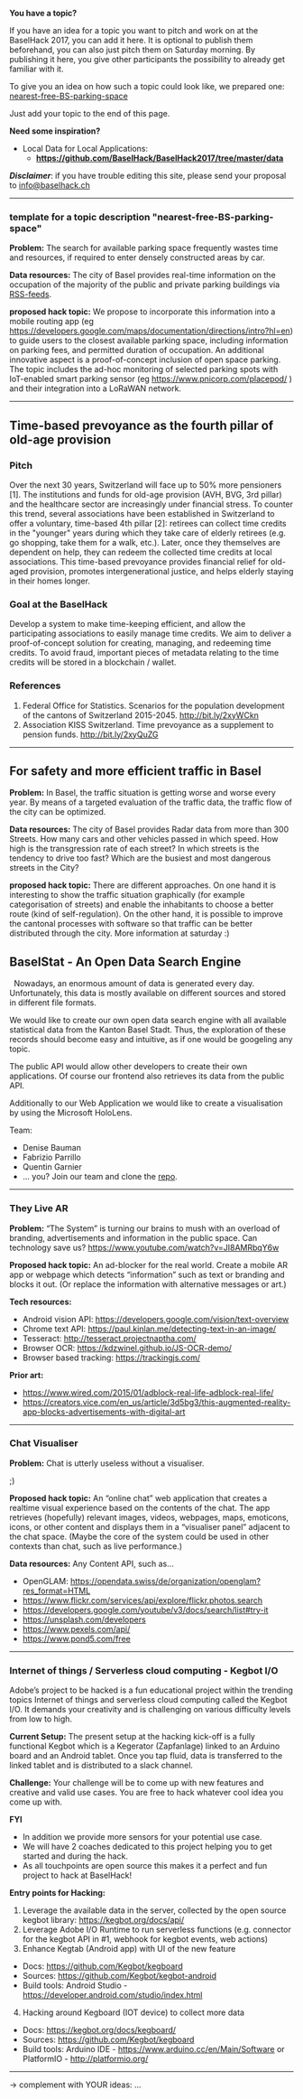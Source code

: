 **You have a topic?**

If you have an idea for a topic you want to pitch and work on at the BaselHack 2017, you can add it here. It is optional to publish them beforehand, you can also just pitch them on Saturday morning. By publishing it here, you give other participants the possibility to already get familiar with it.

To give you an idea on how such a topic could look like, we prepared one: [nearest-free-BS-parking-space](#template-for-a-topic-description-nearest-free-bs-parking-space)

Just add your topic to the end of this page.

**Need some inspiration?**

* Local Data for Local Applications:
  *  **https://github.com/BaselHack/BaselHack2017/tree/master/data**


_**Disclaimer**_: if you have trouble editing this site, please send your proposal to info@baselhack.ch

***

### template for a topic description "nearest-free-BS-parking-space"
**Problem:**
The search for available parking space frequently wastes time and resources, if required to enter densely constructed areas by car.

**Data resources:**
The city of Basel provides real-time information on the occupation of the majority of the public and private parking buildings via [RSS-feeds](http://www.parkleitsystem-basel.ch/rss_feed.php).
    
**proposed hack topic:**
We propose to incorporate this information into a mobile routing app (eg https://developers.google.com/maps/documentation/directions/intro?hl=en) to guide users to the closest available parking space, including information on parking fees, and permitted duration of occupation. An additional innovative aspect is a proof-of-concept inclusion of open space parking. The topic includes the ad-hoc monitoring of selected parking spots with IoT-enabled smart parking sensor (eg https://www.pnicorp.com/placepod/ ) and their integration into a LoRaWAN network.

***

## Time-based prevoyance as the fourth pillar of old-age provision

### Pitch
Over the next 30 years, Switzerland will face up to 50% more pensioners [1]. The institutions and funds for old-age provision (AVH, BVG, 3rd pillar) and the healthcare sector are increasingly under financial stress. To counter this trend, several associations have been established in Switzerland to offer a voluntary, time-based 4th pillar [2]: retirees can collect time credits in the "younger" years during which they take care of elderly retirees (e.g. go shopping, take them for a walk, etc.). Later, once they themselves are dependent on help, they can redeem the collected time credits at local associations. This time-based prevoyance provides financial relief for old-aged provision, promotes intergenerational justice, and helps elderly staying in their homes longer.

### Goal at the BaselHack
Develop a system to make time-keeping efficient, and allow the participating associations to easily manage time credits. We aim to deliver a proof-of-concept solution for creating, managing, and redeeming time credits. To avoid fraud, important pieces of metadata relating to the time credits will be stored in a blockchain / wallet.

### References
1. Federal Office for Statistics. Scenarios for the population development of the cantons of Switzerland 2015-2045. http://bit.ly/2xyWCkn
2. Association KISS Switzerland. Time prevoyance as a supplement to pension funds. http://bit.ly/2xyQuZG

***
## For safety and more efficient traffic in Basel
**Problem:**
In Basel, the traffic situation is getting worse and worse every year. By means of a targeted evaluation of the traffic data, the traffic flow of the city can be optimized.

**Data resources:**
The city of Basel provides Radar data from more than 300 Streets. How many cars and other vehicles passed in which speed. How high is the transgression rate of each street? In which streets is the tendency to drive too fast? Which are the busiest and most dangerous streets in the City?

**proposed hack topic:**
There are different approaches. On one hand it is interesting to show the traffic situation graphically (for example categorisation of streets) and enable the inhabitants to choose a better route (kind of self-regulation). On the other hand, it is possible to improve the cantonal processes with software so that traffic can be better distributed through the city. More information at saturday :)

## BaselStat - An Open Data Search Engine
 
Nowadays, an enormous amount of data is generated every day. Unfortunately, this data is mostly available on different sources and stored in different file formats.
 
 
We would like to create our own open data search engine with all available statistical data from the Kanton Basel Stadt.
Thus, the exploration of these records should become easy and intuitive, as if one would be googeling any topic.
 
 
The public API would allow other developers to create their own applications. Of course our frontend also retrieves its data from the public API.
 
 
Additionally to our Web Application we would like to create a visualisation by using the Microsoft HoloLens.
 

Team:
* Denise Bauman
* Fabrizio Parrillo
* Quentin Garnier
* ... you?  Join our team and clone the [repo](https://github.com/FUUbi/BaselStat).
***

### They Live AR
**Problem:**
“The System” is turning our brains to mush with an overload of branding, advertisements and information in the public space. Can technology save us?
https://www.youtube.com/watch?v=JI8AMRbqY6w

**Proposed hack topic:**
An ad-blocker for the real world. Create a mobile AR app or webpage which detects “information” such as text or branding and blocks it out.
(Or replace the information with alternative messages or art.)

**Tech resources:**
* Android vision API: https://developers.google.com/vision/text-overview
* Chrome text API: https://paul.kinlan.me/detecting-text-in-an-image/
* Tesseract: http://tesseract.projectnaptha.com/
* Browser OCR: https://kdzwinel.github.io/JS-OCR-demo/
* Browser based tracking: https://trackingjs.com/

**Prior art:**
* https://www.wired.com/2015/01/adblock-real-life-adblock-real-life/
* https://creators.vice.com/en_us/article/3d5bg3/this-augmented-reality-app-blocks-advertisements-with-digital-art

***

### Chat Visualiser
**Problem:**
Chat is utterly useless without a visualiser.

;)

  
**Proposed hack topic:**
An “online chat” web application that creates a realtime visual experience based on the contents of the chat. The app retrieves (hopefully) relevant images, videos, webpages, maps, emoticons, icons, or other content and displays them in a “visualiser panel” adjacent to the chat space.
(Maybe the core of the system could be used in other contexts than chat, such as live performance.)

**Data resources:**
Any Content API, such as...
* OpenGLAM: https://opendata.swiss/de/organization/openglam?res_format=HTML
* https://www.flickr.com/services/api/explore/flickr.photos.search
* https://developers.google.com/youtube/v3/docs/search/list#try-it
* https://unsplash.com/developers
* https://www.pexels.com/api/
* https://www.pond5.com/free
  

***
### Internet of things / Serverless cloud computing - Kegbot I/O

Adobe’s project to be hacked is a fun educational project within the trending topics Internet of things and serverless cloud computing called the Kegbot I/O. 
It demands your creativity and is challenging on various difficulty levels from low to high.

**Current Setup:**
The present setup at the hacking kick-off is a fully functional Kegbot which is a Kegerator (Zapfanlage) linked to an Arduino board and an Android tablet. Once you tap fluid, data is transferred to the linked tablet and is distributed to a slack channel. 

**Challenge:**
Your challenge will be to come up with new features and creative and valid use cases. You are free to hack whatever cool idea you come up with. 

**FYI**
* In addition we provide more sensors for your potential use case. 
* We will have 2 coaches dedicated to this project helping you to get started and during the hack.
* As all touchpoints are open source this makes it a perfect and fun project to hack at BaselHack!

**Entry points for Hacking:**
1. Leverage the available data in the server, collected by the open source kegbot library: https://kegbot.org/docs/api/
2. Leverage Adobe I/O Runtime to run serverless functions (e.g. connector for the kegbot API 
in #1, webhook for kegbot events, web actions)
3. Enhance Kegtab (Android app) with UI of the new feature
* Docs: https://github.com/Kegbot/kegboard
* Sources: https://github.com/Kegbot/kegbot-android
* Build tools: Android Studio - https://developer.android.com/studio/index.html 
4. Hacking around Kegboard (IOT device) to collect more data
* Docs: https://kegbot.org/docs/kegboard/
* Sources: https://github.com/Kegbot/kegboard
* Build tools: Arduino IDE - https://www.arduino.cc/en/Main/Software or PlatformIO - http://platformio.org/ 
***
-> complement with YOUR ideas: ...